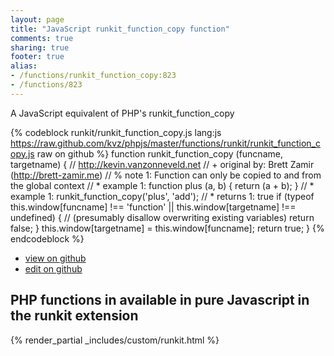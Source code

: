 ```yaml
---
layout: page
title: "JavaScript runkit_function_copy function"
comments: true
sharing: true
footer: true
alias:
- /functions/runkit_function_copy:823
- /functions/823
---
```

<!-- Generated by Rakefile:build -->
A JavaScript equivalent of PHP's runkit_function_copy

{% codeblock runkit/runkit_function_copy.js lang:js https://raw.github.com/kvz/phpjs/master/functions/runkit/runkit_function_copy.js raw on github %}
function runkit_function_copy (funcname, targetname) {
    // http://kevin.vanzonneveld.net
    // +   original by: Brett Zamir (http://brett-zamir.me)
    // %          note 1: Function can only be copied to and from the global context
    // *     example 1: function plus (a, b) { return (a + b); }
    // *     example 1: runkit_function_copy('plus', 'add');
    // *     returns 1: true
    if (typeof this.window[funcname] !== 'function' || this.window[targetname] !== undefined) { //  (presumably disallow overwriting existing variables)
        return false;
    }
    this.window[targetname] = this.window[funcname];
    return true;
}
{% endcodeblock %}

 - [view on github](https://github.com/kvz/phpjs/blob/master/functions/runkit/runkit_function_copy.js)
 - [edit on github](https://github.com/kvz/phpjs/edit/master/functions/runkit/runkit_function_copy.js)

## PHP functions in available in pure Javascript in the runkit extension
{% render_partial _includes/custom/runkit.html %}
